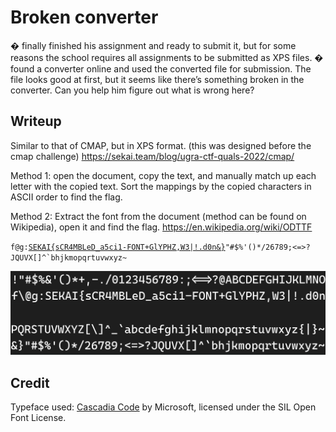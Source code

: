 # Broken converter

� finally finished his assignment and ready to submit it, but for some reasons the school requires all assignments to be submitted as XPS files. � found a converter online and used the converted file for submission. The file looks good at first, but it seems like there’s something broken in the converter. Can you help him figure out what is wrong here?

## Writeup

Similar to that of CMAP, but in XPS format. (this was designed before the cmap challenge)
https://sekai.team/blog/ugra-ctf-quals-2022/cmap/

Method 1: open the document, copy the text, and manually match up each letter with the copied text. Sort the mappings by the copied characters in ASCII order to find the flag.

Method 2: Extract the font from the document (method can be found on Wikipedia), open it and find the flag.
https://en.wikipedia.org/wiki/ODTTF

<code>f\@g:<u>SEKAI{sCR4MBLeD_a5ci1-FONT+GlYPHZ,W3|!.d0n&}</u>"#$%'()*/26789;&lt;=&gt;?JQUVX[]^`bhjkmopqrtuvwxyz~</code>

![Comparing ASCII with the font’s output](screenshot.png)

## Credit

Typeface used: [Cascadia Code](https://github.com/microsoft/cascadia-code) by Microsoft, licensed under the SIL Open Font License.